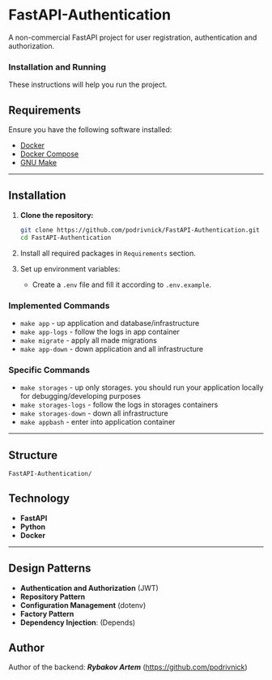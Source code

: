 # FastAPI-Authentication

A non-commercial FastAPI project for user registration, authentication and authorization.
### Installation and Running

These instructions will help you run the project.

## Requirements

Ensure you have the following software installed:

- [Docker](https://www.docker.com/get-started)
- [Docker Compose](https://docs.docker.com/compose/install/)
- [GNU Make](https://www.gnu.org/software/make/)

___
## Installation

1. **Clone the repository:**
   ```bash
   git clone https://github.com/podrivnick/FastAPI-Authentication.git
   cd FastAPI-Authentication
   ```

2. Install all required packages in `Requirements` section.
3. Set up environment variables:
   - Create a `.env` file and fill it according to `.env.example`.

### Implemented Commands

* `make app` - up application and database/infrastructure
* `make app-logs` - follow the logs in app container
* `make migrate` - apply all made migrations
* `make app-down` - down application and all infrastructure

### Specific Commands

* `make storages` - up only storages. you should run your application locally for debugging/developing purposes
* `make storages-logs` - follow the logs in storages containers
* `make storages-down` - down all infrastructure
* `make appbash` - enter into application container

___
## Structure

```plaintext
FastAPI-Authentication/
```

## Technology
+ **FastAPI**
+ **Python**
+ **Docker**

___
## Design Patterns
+ **Authentication and Authorization** (JWT)
+ **Repository Pattern**
+ **Configuration Management** (dotenv)
+ **Factory Pattern**
+ **Dependency Injection**: (Depends)

## Author
Author of the backend: ***Rybakov Artem***  (https://github.com/podrivnick)

